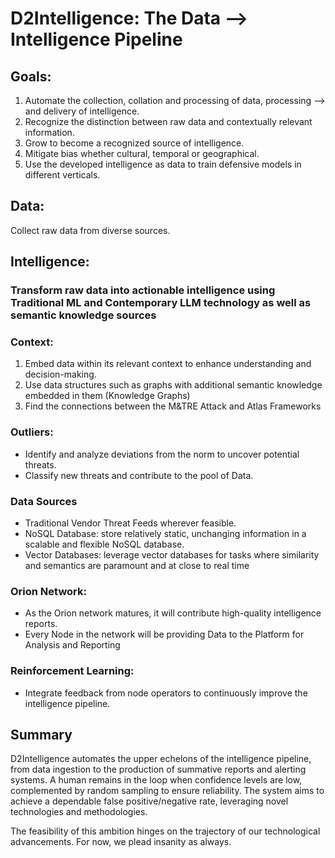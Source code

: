 # D2Intelligence: The Data --> Intelligence Pipeline
## Goals:

1. Automate the collection, collation and processing of data, processing --> and delivery of intelligence.
2. Recognize the distinction between raw data and contextually relevant information.
3. Grow to become a recognized source of intelligence.
4. Mitigate bias whether cultural, temporal or geographical.
5. Use the developed intelligence as data to train defensive models in different verticals.

## Data:
Collect raw data from diverse sources.


## Intelligence:
### Transform raw data into actionable intelligence using Traditional ML and Contemporary LLM technology as well as semantic knowledge sources

### Context:
1. Embed data within its relevant context to enhance understanding and decision-making.
2. Use data structures such as graphs with additional semantic knowledge embedded in them (Knowledge Graphs)
3. Find the connections between the M&TRE Attack and Atlas Frameworks

### Outliers:
- Identify and analyze deviations from the norm to uncover potential threats.
- Classify new threats and contribute to the pool of Data.

### Data Sources
- Traditional Vendor Threat Feeds wherever feasible.
- NoSQL Database: store relatively static, unchanging information in a scalable and flexible NoSQL database.
- Vector Databases: leverage vector databases for tasks where similarity and semantics are paramount and at close to real time

### Orion Network:
- As the Orion network matures, it will contribute high-quality intelligence reports.
- Every Node in the network will be providing Data to the Platform for Analysis and Reporting

### Reinforcement Learning:
- Integrate feedback from node operators to continuously improve the intelligence pipeline.

## Summary
D2Intelligence automates the upper echelons of the intelligence pipeline, from data ingestion to the production of summative reports and alerting systems. A human remains in the loop when confidence levels are low, complemented by random sampling to ensure reliability. The system aims to achieve a dependable false positive/negative rate, leveraging novel technologies and methodologies.

The feasibility of this ambition hinges on the trajectory of our technological advancements. For now, we plead insanity as always.
